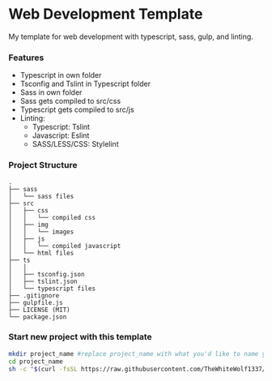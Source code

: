 # Web Development Template

My template for web development with typescript, sass, gulp, and linting.

### Features

-   Typescript in own folder
-   Tsconfig and Tslint in Typescript folder
-   Sass in own folder
-   Sass gets compiled to src/css
-   Typescript gets compiled to src/js
-   Linting:
    -   Typescript: Tslint
    -   Javascript: Eslint
    -   SASS/LESS/CSS: Stylelint

### Project Structure

    .
    ├── sass
    │   └── sass files
    ├── src
    │   ├── css
    │   │   └── compiled css
    │   ├── img
    │   │   └── images
    │   ├── js
    │   │   └── compiled javascript
    │   └── html files
    ├── ts
    │   │
    │   ├── tsconfig.json
    │   ├── tslint.json
    │   └── typescript files
    ├── .gitignore
    ├── gulpfile.js
    ├── LICENSE (MIT)
    └── package.json

### Start new project with this template

```bash
mkdir project_name #replace project_name with what you'd like to name your project
cd project_name
sh -c "$(curl -fsSL https://raw.githubusercontent.com/TheWhiteWolf1337/template/master/install.sh)"
```
